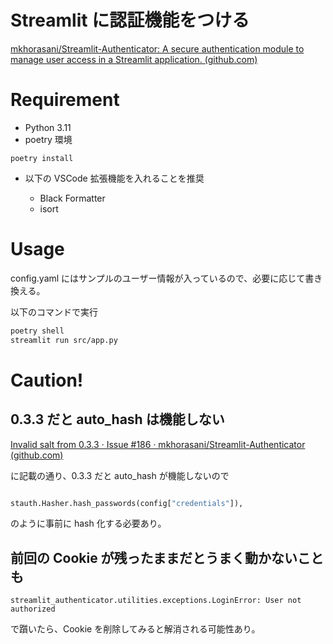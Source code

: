 # Streamlit に認証機能をつける

[mkhorasani/Streamlit-Authenticator: A secure authentication module to manage user access in a Streamlit application. (github.com)](https://github.com/mkhorasani/Streamlit-Authenticator)

# Requirement

- Python 3.11
- poetry 環境

```shell
poetry install
```

- 以下の VSCode 拡張機能を入れることを推奨

  - Black Formatter
  - isort

# Usage

config.yaml にはサンプルのユーザー情報が入っているので、必要に応じて書き換える。

以下のコマンドで実行

```bash
poetry shell
streamlit run src/app.py
```

# Caution!

## 0.3.3 だと auto_hash は機能しない

[Invalid salt from 0.3.3 · Issue #186 · mkhorasani/Streamlit-Authenticator (github.com)](https://github.com/mkhorasani/Streamlit-Authenticator/issues/186)

に記載の通り、0.3.3 だと auto_hash が機能しないので

```python

stauth.Hasher.hash_passwords(config["credentials"]),

```

のように事前に hash 化する必要あり。

## 前回の Cookie が残ったままだとうまく動かないことも

```
streamlit_authenticator.utilities.exceptions.LoginError: User not authorized
```

で躓いたら、Cookie を削除してみると解消される可能性あり。
